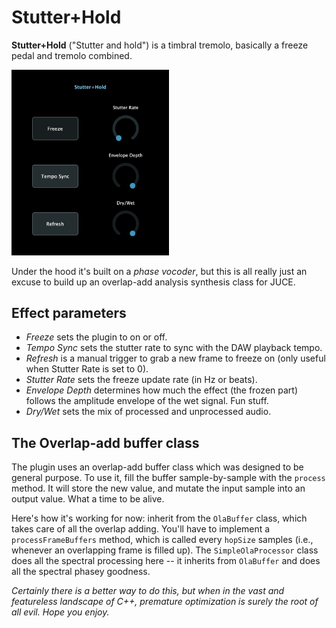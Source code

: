 
# Stutter+Hold
__Stutter+Hold__ ("Stutter and hold") is a timbral tremolo, basically a freeze pedal and tremolo combined. 

<img src="figs/stutter_hold_gui.png" width="50%" height="50%">

Under the hood it's built on a _phase vocoder_, but this is all really just an excuse to build up an overlap-add analysis synthesis class for JUCE.

## Effect parameters
- _Freeze_ sets the plugin to on or off.
- _Tempo Sync_ sets the stutter rate to sync with the DAW playback tempo.
- _Refresh_ is a manual trigger to grab a new frame to freeze on (only useful when Stutter Rate is set to 0).
- _Stutter Rate_ sets the freeze update rate (in Hz or beats).
- _Envelope Depth_ determines how much the effect (the frozen part) follows the amplitude envelope of the wet signal. Fun stuff.
- _Dry/Wet_ sets the mix of processed and unprocessed audio.

## The Overlap-add buffer class

The plugin uses an overlap-add buffer class which was designed to be general purpose. To use it, fill the buffer sample-by-sample with the `process` method. It will store the new value, and mutate the input sample into an output value. What a time to be alive.

Here's how it's working for now: inherit from the `OlaBuffer` class, which takes care of all the overlap adding. You'll have to implement a `processFrameBuffers` method, which is called every `hopSize` samples (i.e., whenever an overlapping frame is filled up). The `SimpleOlaProcessor` class does all the spectral processing here -- it inherits from `OlaBuffer` and does all the spectral phasey goodness.

_Certainly there is a better way to do this, but when in the vast and featureless landscape of C++, premature optimization is surely the root of all evil. Hope you enjoy._